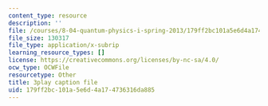 ```yaml
---
content_type: resource
description: ''
file: /courses/8-04-quantum-physics-i-spring-2013/179ff2bc101a5e6d4a174736316da885_G5_u6k9LR3E.srt
file_size: 130317
file_type: application/x-subrip
learning_resource_types: []
license: https://creativecommons.org/licenses/by-nc-sa/4.0/
ocw_type: OCWFile
resourcetype: Other
title: 3play caption file
uid: 179ff2bc-101a-5e6d-4a17-4736316da885
---
```

